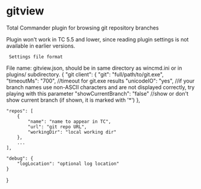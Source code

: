 # gitview
Total Commander plugin for browsing git repository branches

Plugin won't work in TC 5.5 and lower, since reading plugin settings is not available in earlier versions.

     Settings file format

File name: gitview.json, should be in same directory as wincmd.ini or in plugins/ subdirectory.
{
	"git client": {
		"git": "full/path/to/git.exe",
		"timeoutMs": "700", //timeout for git.exe results
		"unicodeIO": "yes", //if your branch names use non-ASCII characters and are not displayed correctly, try playing with this parameter
		"showCurrentBranch": "false" //show or don't show current branch (if shown, it is marked with '*')
	},

	"repos": [
		{
			"name": "name to appear in TC",
			"url": "git repo URL",
			"workingDir": "local working dir"
		},
		...
	],

	"debug": {
		"logLocation": "optional log location"
	}
}
